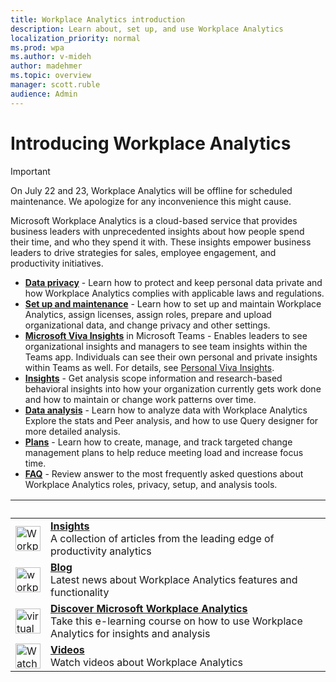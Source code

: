 ```yaml
---
title: Workplace Analytics introduction
description: Learn about, set up, and use Workplace Analytics
localization_priority: normal 
ms.prod: wpa
ms.author: v-mideh
author: madehmer
ms.topic: overview
manager: scott.ruble
audience: Admin
---
```

# Introducing Workplace Analytics

>[!Important]
>On July 22 and 23, Workplace Analytics will be offline for scheduled maintenance. We apologize for any inconvenience this might cause.

Microsoft Workplace Analytics is a cloud-based service that provides business leaders with unprecedented insights about how people spend their time, and who they spend it with. These insights empower business leaders to drive strategies for sales, employee engagement, and productivity initiatives.

* [**Data privacy**](../WorkplaceAnalytics/privacy/data-protection-intro.md) - Learn how to protect and keep personal data private and how Workplace Analytics complies with applicable laws and regulations.
* [**Set up and maintenance**](../WorkplaceAnalytics/setup/set-up-workplace-analytics.md) - Learn how to set up and maintain Workplace Analytics, assign licenses, assign roles, prepare and upload organizational data, and change privacy and other settings.
* [**Microsoft Viva Insights**](../WorkplaceAnalytics/use/viva-insights-intro.md) in Microsoft Teams - Enables leaders to see organizational insights and managers to see team insights within the Teams app. Individuals can see their own personal and private insights within Teams as well. For details, see [Personal Viva Insights](/insights/teams-app).
* [**Insights**](../WorkplaceAnalytics/use/insights.md) - Get analysis scope information and research-based behavioral insights into how your organization currently gets work done and how to maintain or change work patterns over time.
* [**Data analysis**](../WorkplaceAnalytics/Overview/get-started.md) - Learn how to analyze data with Workplace Analytics Explore the stats and Peer analysis, and how to use Query designer for more detailed analysis.
* [**Plans**](../WorkplaceAnalytics/tutorials/solutionsv2-intro.md) - Learn how to create, manage, and track targeted change management plans to help reduce meeting load and increase focus time.
* [**FAQ**](../WorkplaceAnalytics/use/faq.md) - Review answer to the most frequently asked questions about Workplace Analytics roles, privacy, setup, and analysis tools.

|  &nbsp;       | &nbsp;        |
| ------------- | ------------- |
| <img src="/media/common/i_progressive.svg" alt="Workplace Analytics Insights" width="40 px" height="40 px"> | [**Insights**](https://insights.office.com)<br>A collection of articles from the leading edge of productivity analytics |
| <img src="/media/common/i_blog.svg" alt="workplace analytics blog icon" width="40 px" height="40 px"> | [**Blog**](https://techcommunity.microsoft.com/t5/Office-365-Analytics-Blog/bg-p/Office365AnalyticsBlog)<br>Latest news about Workplace Analytics features and functionality |
| <img src="/media/common/i_virtual-training.svg" alt="virtual training for workplace analytics" width="40 px" height="40 px"> | [**Discover Microsoft Workplace Analytics**](/learn/modules/workplace-analytics-discover/)<br>Take this e-learning course on how to use Workplace Analytics for insights and analysis |
| <img src="/media/common/i_video.svg" alt="Watch videos about Workplace Analytics" width="40 px" height="40 px"> | [**Videos**](~/overview/videos.md)<br>Watch videos about Workplace Analytics |